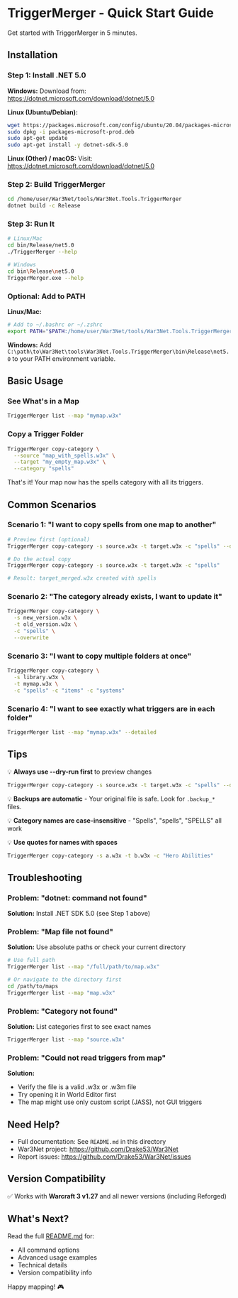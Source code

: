 # TriggerMerger - Quick Start Guide

Get started with TriggerMerger in 5 minutes.

## Installation

### Step 1: Install .NET 5.0

**Windows:**
Download from: https://dotnet.microsoft.com/download/dotnet/5.0

**Linux (Ubuntu/Debian):**
```bash
wget https://packages.microsoft.com/config/ubuntu/20.04/packages-microsoft-prod.deb
sudo dpkg -i packages-microsoft-prod.deb
sudo apt-get update
sudo apt-get install -y dotnet-sdk-5.0
```

**Linux (Other) / macOS:**
Visit: https://dotnet.microsoft.com/download/dotnet/5.0

### Step 2: Build TriggerMerger

```bash
cd /home/user/War3Net/tools/War3Net.Tools.TriggerMerger
dotnet build -c Release
```

### Step 3: Run It

```bash
# Linux/Mac
cd bin/Release/net5.0
./TriggerMerger --help

# Windows
cd bin\Release\net5.0
TriggerMerger.exe --help
```

### Optional: Add to PATH

**Linux/Mac:**
```bash
# Add to ~/.bashrc or ~/.zshrc
export PATH="$PATH:/home/user/War3Net/tools/War3Net.Tools.TriggerMerger/bin/Release/net5.0"
```

**Windows:**
Add `C:\path\to\War3Net\tools\War3Net.Tools.TriggerMerger\bin\Release\net5.0` to your PATH environment variable.

## Basic Usage

### See What's in a Map

```bash
TriggerMerger list --map "mymap.w3x"
```

### Copy a Trigger Folder

```bash
TriggerMerger copy-category \
  --source "map_with_spells.w3x" \
  --target "my_empty_map.w3x" \
  --category "spells"
```

That's it! Your map now has the spells category with all its triggers.

## Common Scenarios

### Scenario 1: "I want to copy spells from one map to another"

```bash
# Preview first (optional)
TriggerMerger copy-category -s source.w3x -t target.w3x -c "spells" --dry-run

# Do the actual copy
TriggerMerger copy-category -s source.w3x -t target.w3x -c "spells"

# Result: target_merged.w3x created with spells
```

### Scenario 2: "The category already exists, I want to update it"

```bash
TriggerMerger copy-category \
  -s new_version.w3x \
  -t old_version.w3x \
  -c "spells" \
  --overwrite
```

### Scenario 3: "I want to copy multiple folders at once"

```bash
TriggerMerger copy-category \
  -s library.w3x \
  -t mymap.w3x \
  -c "spells" -c "items" -c "systems"
```

### Scenario 4: "I want to see exactly what triggers are in each folder"

```bash
TriggerMerger list --map "mymap.w3x" --detailed
```

## Tips

💡 **Always use --dry-run first** to preview changes
```bash
TriggerMerger copy-category -s source.w3x -t target.w3x -c "spells" --dry-run
```

💡 **Backups are automatic** - Your original file is safe. Look for `.backup_*` files.

💡 **Category names are case-insensitive** - "Spells", "spells", "SPELLS" all work

💡 **Use quotes for names with spaces**
```bash
TriggerMerger copy-category -s a.w3x -t b.w3x -c "Hero Abilities"
```

## Troubleshooting

### Problem: "dotnet: command not found"
**Solution:** Install .NET SDK 5.0 (see Step 1 above)

### Problem: "Map file not found"
**Solution:** Use absolute paths or check your current directory
```bash
# Use full path
TriggerMerger list --map "/full/path/to/map.w3x"

# Or navigate to the directory first
cd /path/to/maps
TriggerMerger list --map "map.w3x"
```

### Problem: "Category not found"
**Solution:** List categories first to see exact names
```bash
TriggerMerger list --map "source.w3x"
```

### Problem: "Could not read triggers from map"
**Solution:**
- Verify the file is a valid .w3x or .w3m file
- Try opening it in World Editor first
- The map might use only custom script (JASS), not GUI triggers

## Need Help?

- Full documentation: See `README.md` in this directory
- War3Net project: https://github.com/Drake53/War3Net
- Report issues: https://github.com/Drake53/War3Net/issues

## Version Compatibility

✅ Works with **Warcraft 3 v1.27** and all newer versions (including Reforged)

## What's Next?

Read the full [README.md](README.md) for:
- All command options
- Advanced usage examples
- Technical details
- Version compatibility info

Happy mapping! 🎮
